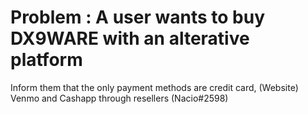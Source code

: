 # Problem : A user wants to buy DX9WARE with an alterative platform
Inform them that the only payment methods are credit card, (Website) Venmo and Cashapp through resellers (Nacio#2598)
